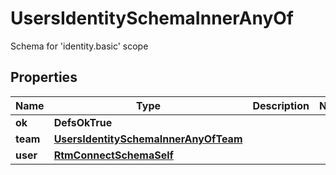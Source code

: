 

# UsersIdentitySchemaInnerAnyOf

Schema for 'identity.basic' scope

## Properties

| Name | Type | Description | Notes |
|------------ | ------------- | ------------- | -------------|
|**ok** | **DefsOkTrue** |  |  |
|**team** | [**UsersIdentitySchemaInnerAnyOfTeam**](UsersIdentitySchemaInnerAnyOfTeam.md) |  |  |
|**user** | [**RtmConnectSchemaSelf**](RtmConnectSchemaSelf.md) |  |  |




